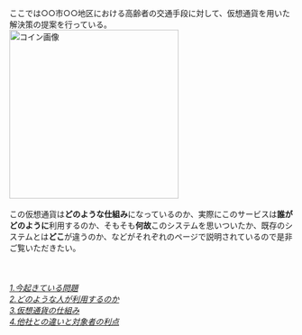 ここでは○○市○○地区における高齢者の交通手段に対して、仮想通貨を用いた解決策の提案を行っている。<br><img width="300px" alt="コイン画像" src="http://4.bp.blogspot.com/-mbJekablyq0/Ue0_5tuWwvI/AAAAAAAAAPY/7hy8DpX__0s/s1600/other_coin01.png"><br><br>
この仮想通貨は**どのような仕組み**になっているのか、実際にこのサービスは**誰がどのように**利用するのか、そもそも**何故**このシステムを思いついたか、既存のシステムとは**どこ**が違うのか、などがそれぞれのページで説明されているので是非ご覧いただきたい。<br><br><br><br>
[*1.今起きている問題*](https://16-2505-002-9.github.io/pickup/four)<br>
[*2.どのような人が利用するのか*](https://16-2505-002-9.github.io/pickup/2)<br>
[*3.仮想通貨の仕組み*](https://16-2505-002-9.github.io/pickup/1)<br>
[*4.他社との違いと対象者の利点*](https://16-2505-002-9.github.io/pickup/five)
